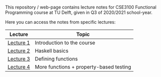 This repository / web-page contains lecture notes for CSE3100 Functional Programming course at TU Delft, given in Q3 of 2020/2021 school-year.

Here you can access the notes from specific lectures:


|Lecture                    |Topic                                      |
|---------------------------|-------------------------------------------|
|[Lecture 1](lecture1.md)   |Introduction to the course                 |
|[Lecture 2](lecture2.md)   |Haskell basics                             |
|[Lecture 3](lecture3.md)   |Defining functions                         |
|[Lecture 4](lecture4.md)   |More functions + property-based testing    |
